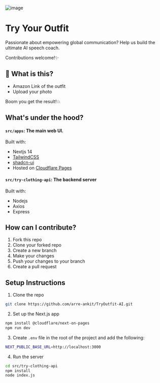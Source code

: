 
![image](https://github.com/user-attachments/assets/88531ff7-feb1-4bc8-934f-cddd115c2398)



# Try Your Outfit
Passionate about empowering global communication? Help us build the ultimate AI speech coach.

Contributions welcome!✨

## 👀 What is this?
- Amazon Link of the outfit
- Upload your photo

Boom you get the result!💥



## What's under the hood?
#### `src/apps`: The main web UI.

Built with:

- Nextjs 14
- [TailwindCSS](https://tailwindcss.com)
- [shadcn-ui](https://ui.shadcn.com)
- Hosted on [Cloudflare Pages](https://pages.cloudflare.com/)

#### `src/try-clothing-api`: The backend server

Built with:
- Nodejs
- Axios
- Express


## How can I contribute?

1. Fork this repo
2. Clone your forked repo
3. Create a new branch
4. Make your changes
5. Push your changes to your branch
6. Create a pull request

## Setup Instructions

1. Clone the repo

```bash
git clone https://github.com/arre-ankit/TryOutfit-AI.git
```

2. Set up the Next.js app

```bash
npm install @cloudflare/next-on-pages
npm run dev
```

3. Create `.env` file in the root of the project and add the following:
```bash
NEXT_PUBLIC_BASE_URL=http://localhost:3000
```

4. Run the server
```bash
cd src/try-clothing-api
npm install
node index.js
```

